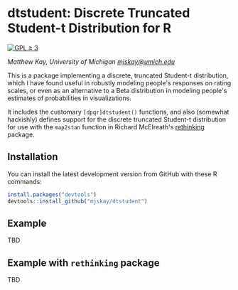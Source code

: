 # dtstudent: Discrete Truncated Student-t Distribution for R

[![GPL ≥ 3](https://img.shields.io/badge/GPL-%E2%89%A5%203-brightgreen.svg)](https://cran.r-project.org/web/licenses/GPL-3)

_Matthew Kay, University of Michigan <mjskay@umich.edu>_<br>

This is a package implementing a discrete, truncated Student-t distribution, which
I have found useful in robustly modeling people's responses on rating scales, or
even as an alternative to a Beta distribution in modeling people's estimates of
probabilities in visualizations.

It includes the customary `[dpqr]dtstudent()` functions, and also (somewhat hackishly)
defines support for the discrete truncated Student-t distribution for use with
the `map2stan` function in Richard McElreath's [rethinking](https://github.com/rmcelreath/rethinking)
package.

## Installation

You can install the latest development version from GitHub with these R commands:

```r
install.packages("devtools")
devtools::install_github("mjskay/dtstudent")
```

## Example

TBD

## Example with `rethinking` package

TBD

